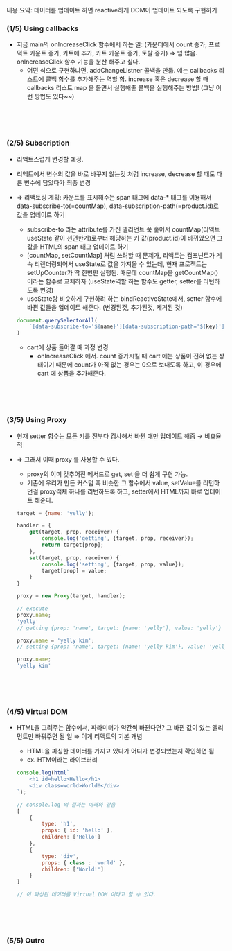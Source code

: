 내용 요약: 데이터를 업데이트 하면 reactive하게 DOM이 업데이트 되도록 구현하기

### (1/5) Using callbacks

- 지금 main의 onIncreaseClick 함수에서 하는 일: (카운터에서 count 증가, 프로덕트 카운트 증가, 카트에 추가, 카트 카운트 증가, 토탈 증가) ⇒ 넘 많음.  
onIncreaseClick 함수 기능을 분산 해주고 싶다.
    - 어떤 식으로 구현하냐면, addChangeListner 콜백을 만듦. 얘는 callbacks 리스트에 콜백 함수를 추가해주는 역할 함. increase 혹은 decrease 할 때 callbacks 리스트 map 을 돌면서 실행해줄 콜백을 실행해주는 방법! (그냥 이런 방법도 있다~~)

 
<br/><br/><br/>


### (2/5) Subscription

- 리액트스럽게 변경할 예정.
- 리액트에서 변수의 값을 바로 바꾸지 않는것 처럼 increase, decrease 할 때도 다른 변수에 담았다가 최종 변경
- ⇒ 리팩토링 계획: 카운트를 표시해주는 span 태그에 data-* 태그를 이용해서 data-subscribe-to(=countMap), data-subscription-path(=product.id)로 값을 업데이트 하기
    - subscribe-to 라는 attribute를 가진 엘리먼트 쭉 훑어서 countMap(리액트 useState 같이 선언한거)로부터 해당하는 키 값(product.id)이 바뀌었으면 그 값을 HTML의 span 태그 업데이트 하기
    - [countMap, setCountMap] 처럼 쓰려할 때 문제가, 리액트는 컴포넌트가 계속 리렌더링되어서 useState로 값을 가져올 수 있는데, 현재 프로젝트는 setUpCounter가 딱 한번만 실행됨. 때문데 countMap을 getCountMap() 이라는 함수로 교체하자 (useState역할 하는 함수도 getter, setter를 리턴하도록 변경)
    - useState랑 비슷하게 구현하려 하는 bindReactiveState에서, setter 함수에 바뀐 값들을 업데이트 해준다. (변경된것, 추가된것, 제거된 것)

    ```jsx
    document.querySelectorAll(
        `[data-subscribe-to='${name}'][data-subscription-path='${key}']`
    )
    ```
    - cart에 상품 들어갈 때 과정 변경
        - onIncreaseClick 에서. count 증가시킬 때 cart 에는 상품이 전혀 없는 상태이기 때문에 count가 아직 없는 경우는 0으로 보내도록 하고, 이 경우에 cart 에 상품을 추가해준다.
     
 
<br/><br/><br/>


### (3/5) Using Proxy

- 현재 setter 함수는 모든 키를 전부다 검사해서 바뀐 애만 업데이트 해줌 → 비효율적
- ⇒ 그래서 이때 proxy 를 사용할 수 있다.
    - proxy의 이미 갖추어진 메서드로 get, set 을 더 쉽게 구현 가능.
    - 기존에 우리가 만든 커스텀 훅 비슷한 그 함수에서 value, setValue를 리턴하던걸 proxy객체 하나를 리턴하도록 하고, setter에서 HTML까지 바로 업데이트 해준다.
    
    ```jsx
    target = {name: 'yelly'};
    
    handler = {
    	get(target, prop, receiver) {
    		console.log('getting', {target, prop, receiver});
    		return target[prop];
    	},
    	set(target, prop, receiver) {
    		console.log('setting', {target, prop, value});
    		target[prop] = value;
    	}
    }
    
    proxy = new Proxy(target, handler);
    
    // execute
    proxy.name;
    'yelly'
    // getting {prop: 'name', target: {name: 'yelly'}, value: 'yelly'}
    
    proxy.name = 'yelly kim';
    // setting {prop: 'name', target: {name: 'yelly kim'}, value: 'yelly kim'}
    
    proxy.name;
    'yelly kim'
    ```


<br/><br/><br/>



### (4/5) Virtual DOM

- HTML을 그려주는 함수에서, 파라미터가 약간씩 바뀐다면? 그 바뀐 값이 있는 엘리먼트만 바꿔주면 될 일 ⇒ 이게 리액트의 기본 개념
    - HTML을 파싱한 데이터를 가지고 있다가 어디가 변경되었는지 확인하면 됨
    - ex. HTM이라는 라이브러리
    
    ```jsx
    console.log(html`
    	<h1 id=hello>Hello</h1>
    	<div class=world>World!</div>
    `);
    
    // console.log 의 결과는 아래와 같음
    [
    	{
    		type: 'h1',
    		props: { id: 'hello' },
    		children: ['Hello']
    	},
    	{
    		type: 'div',
    		props: { class : 'world' },
    		children: ['World!']
    	}
    ]
    
    // 이 파싱된 데이터를 Virtual DOM 이라고 할 수 있다.
    ```


<br/><br/><br/>


### (5/5) Outro    
